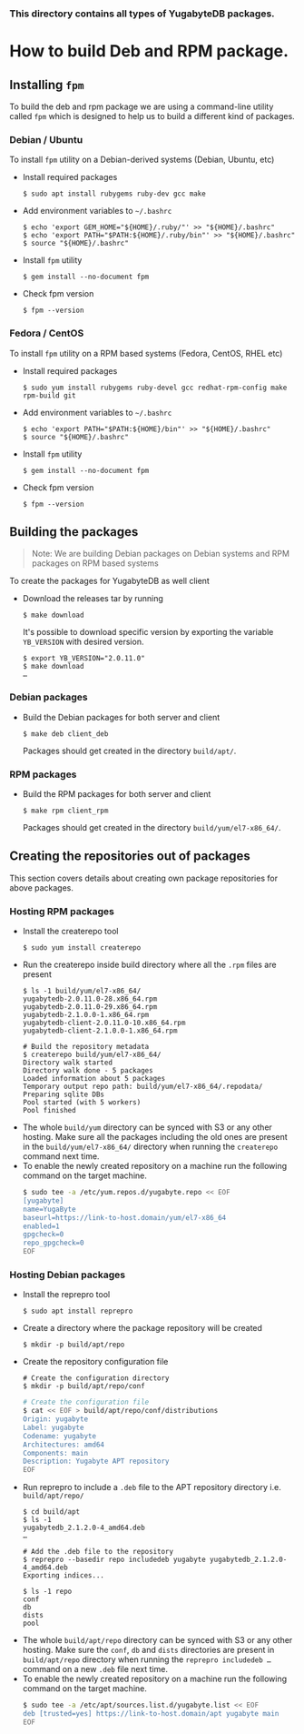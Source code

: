 ### This directory contains all types of YugabyteDB packages.

# How to build Deb and RPM package.

## Installing `fpm`
To build the deb and rpm package we are using a command-line utility
called `fpm` which is designed to help us to build a different kind of
packages.

### Debian / Ubuntu
To install `fpm` utility on a Debian-derived systems (Debian, Ubuntu,
etc)
- Install required packages
  ```console
  $ sudo apt install rubygems ruby-dev gcc make
  ```
- Add environment variables to `~/.bashrc`
  ```console
  $ echo 'export GEM_HOME="${HOME}/.ruby/"' >> "${HOME}/.bashrc"
  $ echo 'export PATH="$PATH:${HOME}/.ruby/bin"' >> "${HOME}/.bashrc"
  $ source "${HOME}/.bashrc"
  ```
- Install `fpm` utility
  ```console
  $ gem install --no-document fpm
  ```
- Check fpm version
  ```console
  $ fpm --version
  ```

### Fedora / CentOS
To install `fpm` utility on a RPM based systems (Fedora, CentOS, RHEL
etc)
- Install required packages
  ```console
  $ sudo yum install rubygems ruby-devel gcc redhat-rpm-config make rpm-build git
  ```
- Add environment variables to `~/.bashrc`
  ```console
  $ echo 'export PATH="$PATH:${HOME}/bin"' >> "${HOME}/.bashrc"
  $ source "${HOME}/.bashrc"
  ```
- Install `fpm` utility
  ```console
  $ gem install --no-document fpm
  ```
- Check fpm version
  ```console
  $ fpm --version
  ```

## Building the packages
> Note: We are building Debian packages on Debian systems and RPM
> packages on RPM based systems

To create the packages for YugabyteDB as well client
- Download the releases tar by running
  ```console
  $ make download
  ```

  It's possible to download specific version by exporting the variable
  `YB_VERSION` with desired version.
  ```console
  $ export YB_VERSION="2.0.11.0"
  $ make download
  …
  ```

### Debian packages
- Build the Debian packages for both server and client
     ```console
     $ make deb client_deb
     ```
  Packages should get created in the directory `build/apt/`.

### RPM packages
- Build the RPM packages for both server and client
     ```console
     $ make rpm client_rpm
     ```
  Packages should get created in the directory
  `build/yum/el7-x86_64/`.

## Creating the repositories out of packages
This section covers details about creating own package repositories
for above packages.

### Hosting RPM packages
- Install the createrepo tool
  ```console
  $ sudo yum install createrepo
  ```
- Run the createrepo inside build directory where all the `.rpm` files
  are present
  ```console
  $ ls -1 build/yum/el7-x86_64/
  yugabytedb-2.0.11.0-28.x86_64.rpm
  yugabytedb-2.0.11.0-29.x86_64.rpm
  yugabytedb-2.1.0.0-1.x86_64.rpm
  yugabytedb-client-2.0.11.0-10.x86_64.rpm
  yugabytedb-client-2.1.0.0-1.x86_64.rpm

  # Build the repository metadata
  $ createrepo build/yum/el7-x86_64/
  Directory walk started
  Directory walk done - 5 packages
  Loaded information about 5 packages
  Temporary output repo path: build/yum/el7-x86_64/.repodata/
  Preparing sqlite DBs
  Pool started (with 5 workers)
  Pool finished
  ```
- The whole `build/yum` directory can be synced with S3 or any other
  hosting. Make sure all the packages including the old ones are
  present in the `build/yum/el7-x86_64/` directory when running the
  `createrepo` command next time.
- To enable the newly created repository on a machine run the
  following command on the target machine.
  ```sh
  $ sudo tee -a /etc/yum.repos.d/yugabyte.repo << EOF
  [yugabyte]
  name=YugaByte
  baseurl=https://link-to-host.domain/yum/el7-x86_64
  enabled=1
  gpgcheck=0
  repo_gpgcheck=0
  EOF
  ```

### Hosting Debian packages
- Install the reprepro tool
  ```console
  $ sudo apt install reprepro
  ```
- Create a directory where the package repository will be created
  ```console
  $ mkdir -p build/apt/repo
  ```
- Create the repository configuration file
  ```console
  # Create the configuration directory
  $ mkdir -p build/apt/repo/conf
  ```
  ```sh
  # Create the configuration file
  $ cat << EOF > build/apt/repo/conf/distributions
  Origin: yugabyte
  Label: yugabyte
  Codename: yugabyte
  Architectures: amd64
  Components: main
  Description: Yugabyte APT repository
  EOF
  ```
- Run reprepro to include a `.deb` file to the APT repository
  directory i.e. `build/apt/repo/`
  ```console
  $ cd build/apt
  $ ls -1
  yugabytedb_2.1.2.0-4_amd64.deb
  …

  # Add the .deb file to the repository
  $ reprepro --basedir repo includedeb yugabyte yugabytedb_2.1.2.0-4_amd64.deb
  Exporting indices...

  $ ls -1 repo
  conf
  db
  dists
  pool
  ```
- The whole `build/apt/repo` directory can be synced with S3 or any
  other hosting. Make sure the `conf`, `db` and `dists` directories
  are present in `build/apt/repo` directory when running the `reprepro
  includedeb …` command on a new `.deb` file next time.
- To enable the newly created repository on a machine run the
  following command on the target machine.
  ```sh
  $ sudo tee -a /etc/apt/sources.list.d/yugabyte.list << EOF
  deb [trusted=yes] https://link-to-host.domain/apt yugabyte main
  EOF
  ```
